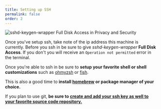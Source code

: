 ```yaml
---
title: Setting up SSH
permalink: false
order: 2
---
```


![sshd-keygen-wrapper Full Disk Access in Privacy and Security](/media/support/tips-sshd-keygen-wrapper.webp "sshd-keygen-wrapper Full Disk Access in Privacy and Security")

Once you've setup ssh, take note of the ip address this machine is currently. Before you ssh in be sure to give *sshd-keygen-wrapper* **Full Disk Access**. If you don't you will receive an `Operation not permitted` error in the terminal. 

Once you're able to ssh in be sure to **setup your favorite shell or shell customizations** such as [ohmyzsh](https://ohmyz.sh) or [fish](https://fishshell.com).

This is also a good time to **install [homebrew](https://brew.sh) or package manager of your choice.**

If you plan to use git, **be sure to [create and add your ssh key as well to your favorite source code repository.](https://docs.github.com/en/authentication/connecting-to-github-with-ssh/generating-a-new-ssh-key-and-adding-it-to-the-ssh-agent)**